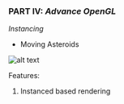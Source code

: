 ### PART IV: *Advance OpenGL*
*Instancing*

- Moving Asteroids

![alt text](https://github.com/tic-tacs/Learn-LearnOpenGL/blob/main/DemoGifs/asteroids.gif) 

Features:
1. Instanced based rendering